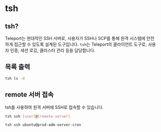 # tsh

## tsh?

Teleport는 현대적인 SSH 서버로, 사용자가 SSH나 SCP를 통해 원격 시스템에 안전하게 접근할 수 있도록 설계된 도구입니다.
`tsh`는 Teleport의 클라이언트 도구로, 사용자 인증, 세션 로깅, 클러스터 관리 등을 담당합니다.

## 목록 출력

```bash
tsh ls -d
```

## remote 서버 접속

tsh를 사용하여 원격 서버에 SSH로 접속할 수 있습니다.

```bash
tsh ssh [user]@[remote-server]
```

```bash
tsh ssh ubuntu@prod-adm-server-cron
```
